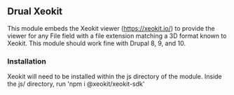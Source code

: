 ## Drual Xeokit
This module embeds the Xeokit viewer (https://xeokit.io/) to provide the viewer for any File field with a file extension matching a 3D format known to Xeokit. This module should work fine with Drupal 8, 9, and 10.
### Installation
Xeokit will need to be installed within the js directory of the module. Inside the js/ directory, run 'npm i @xeokit/xeokit-sdk'